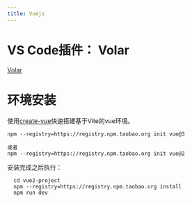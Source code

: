 ```yaml
---
title: Vuejs
---
```


# VS Code插件： Volar

[Volar](https://marketplace.visualstudio.com/items?itemName=Vue.volar)


# 环境安装

使用[create-vue](https://github.com/vuejs/create-vue)快速搭建基于Vite的vue环境。

```
npm --registry=https://registry.npm.taobao.org init vue@3

或者
npm --registry=https://registry.npm.taobao.org init vue@2
```

安装完成之后执行：

```
  cd vue2-project
  npm --registry=https://registry.npm.taobao.org install
  npm run dev
```
